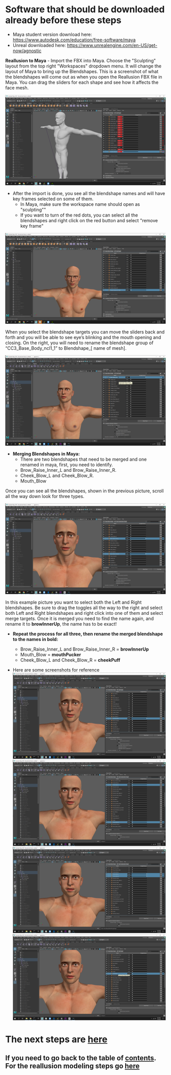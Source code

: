 # Software that should be downloaded already before these steps
 * Maya student version download here: https://www.autodesk.com/education/free-software/maya
 * Unreal downloaded here: https://www.unrealengine.com/en-US/get-now/agnostic
 
 
 **Reallusion to Maya**
	  -  Import the FBX into Maya. Choose the "Sculpting" layout from the top right "Workspaces" dropdown menu. It will change the layout of Maya to bring up the Blendshapes. This is a screenshot of what the blendshapes will come out as when you open the Reallusion FBX file in Maya. You can drag the sliders for each shape and see how it affects the face mesh.
	

![reallusion blendshapes](Media/reallusion1.png)

   - After the import is done, you see all the blendshape names and will have key frames selected on some of them.
	  - In Maya, make sure the workspace name should open as "sculpting""
	  - If you want to turn of the red dots, you can select all the blendshapes and right click on the red button and select "remove key frame" 
	 
	 
![reallusion](Media/reallusion2.png)

  
When you select the blendshape targets you can move the sliders back and forth and you will be able to see eye’s blinking and the mouth opening and closing. On the right, you will need to rename the blendshape group of “CC3_Base_Body_ncl1_1” to Blendshape_[ name of mesh]. 

![reallusion](Media/reallusion7.png)

   - **Merging Blendshapes in Maya:**
	  - There are two blendshapes that need to be merged and one renamed  in maya, first, you need to identify.
	  - Brow_Raise_Inner_L and Brow_Raise_Inner_R.
	  - Cheek_Blow_L and Cheek_Blow_R.
	  - Mouth_Blow

Once you can see all the blendshapes, shown in the previous picture, scroll all the way down look for three types.

![reallusion](Media/reallusion8.png)

In this example picture you want to select both the Left and Right blendshapes. Be sure to drag the toggles all the way to the right and select both Left and Right blendshapes and right click into one of them and select merge targets. Once it is merged you need to find the name again, and rename it to **browInnerUp**, the name has to be exact!

   - **Repeat the process for all three, then rename the merged blendshape to the names in bold:**
	 - Brow_Raise_Inner_L and Brow_Raise_Inner_R = **browInnerUp**
	 - Mouth_Blow = **mouthPucker**
	 - Cheek_Blow_L and Cheek_Blow_R = **cheekPuff**

   - Here are some screenshots for reference
![Reallusion](Media/reallusion9.png)
![reallusion](Media/reallusion10.png)
![reallusion](Media/reallusion11.png)
![reallusion](Media/reallusion12.png)

# The next steps are [here](https://github.com/RLabNYC/Rlab_FaceTracking_mkhu/blob/master/IMPORTING.md)

## If you need to go back to the table of [contents](https://github.com/RLabNYC/RLab_Facetracking). For the reallusion modeling steps go [here](https://github.com/RLabNYC/Rlab_FaceTracking_reallusion/blob/master/README.md)
